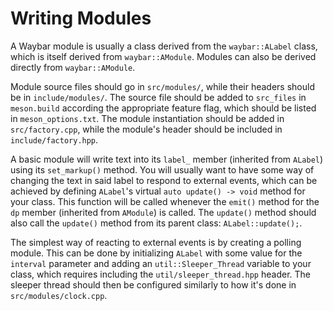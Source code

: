 # Writing Modules

A Waybar module is usually a class derived from the `waybar::ALabel` class,
which is itself derived from `waybar::AModule`. Modules can also be derived
directly from `waybar::AModule`.

Module source files should go in `src/modules/`, while their headers should be
in `include/modules/`. The source file should be added to `src_files` in
`meson.build` according the appropriate feature flag, which should be listed in
`meson_options.txt`. The module instantiation should be added in
`src/factory.cpp`, while the module's header should be included in
`include/factory.hpp`.

A basic module will write text into its `label_` member (inherited from
`ALabel`) using its `set_markup()` method. You will usually want to have some
way of changing the text in said label to respond to external events, which can
be achieved by defining `ALabel`'s virtual `auto update() -> void` method for
your class. This function will be called whenever the `emit()` method for the
`dp` member (inherited from `AModule`) is called. The `update()` method should
also call the `update()` method from its parent class: `ALabel::update();`.

The simplest way of reacting to external events is by creating a polling module.
This can be done by initializing `ALabel` with some value for the `interval`
parameter and adding an `util::Sleeper_Thread` variable to your class, which
requires including the `util/sleeper_thread.hpp` header. The sleeper thread
should then be configured similarly to how it's done in `src/modules/clock.cpp`.
